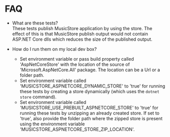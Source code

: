 ﻿FAQ
===

- What are these tests?  
  These tests publish MusicStore application by using the store. The effect of this is that MusicStore publish output
  would not contain ASP.NET Core dlls which reduces the size of the published output.

- How do I run them on my local dev box? 
  - Set environment variable or pass build property called 'AspNetCoreStore' with the location of the source of 
    'Microsoft.AspNetCore.All' package. The location can be a Url or a folder path.
  - Set environment variable called 'MUSICSTORE_ASPNETCORE_DYNAMIC_STORE' to 'true' for running these tests by 
    creating a store dynamically (which uses the `dotnet store` command).
  - Set environment variable called 'MUSICSTORE_USE_PREBUILT_ASPNETCORE_STORE' to 'true' for running these tests by
    unzipping an already created store. If set to 'true', also provide the folder path where the zipped store is
    present using the environment variable 'MUSICSTORE_ASPNETCORE_STORE_ZIP_LOCATION'.